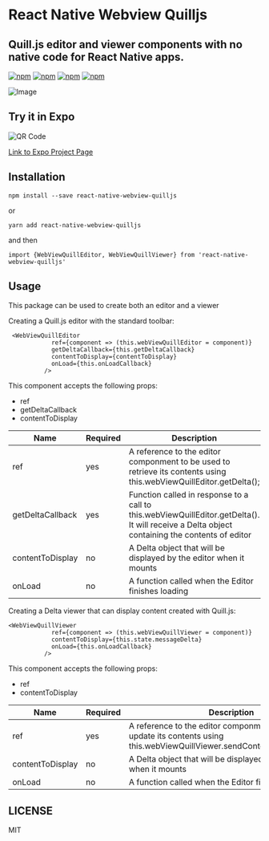 # React Native Webview Quilljs
## Quill.js editor and viewer components with no native code for React Native apps.

[![npm](https://img.shields.io/npm/v/react-native-webview-quilljs.svg)](https://www.npmjs.com/package/react-native-webview-quilljs)
[![npm](https://img.shields.io/npm/dm/react-native-webview-quilljs.svg)](https://www.npmjs.com/package/react-native-webview-quilljs)
[![npm](https://img.shields.io/npm/dt/react-native-webview-quilljs.svg)](https://www.npmjs.com/package/react-native-webview-quilljs)
[![npm](https://img.shields.io/npm/l/react-native-webview-quilljs.svg)](https://github.com/react-native-component/react-native-webview-quilljs/blob/master/LICENSE)


![Image](https://thumbs.gfycat.com/CelebratedSilentDromedary-size_restricted.gif)

## Try it in Expo
![QR Code](https://github.com/reggie3/react-native-webview-quilljs/blob/master/expo-qr-code.png)


[Link to Expo Project Page](https://expo.io/@reggie3/react-native-webview-quilljs)


## Installation
~~~
npm install --save react-native-webview-quilljs
~~~
or 
~~~
yarn add react-native-webview-quilljs
~~~

and then
~~~
import {WebViewQuillEditor, WebViewQuillViewer} from 'react-native-webview-quilljs'
~~~

## Usage
This package can be used to create both an editor and a viewer

Creating a Quill.js editor with the standard toolbar:
~~~~
 <WebViewQuillEditor
            ref={component => (this.webViewQuillEditor = component)}
            getDeltaCallback={this.getDeltaCallback}
            contentToDisplay={contentToDisplay}
            onLoad={this.onLoadCallback}
          />
~~~~

This component accepts the following props:
* ref
* getDeltaCallback
* contentToDisplay

| Name                   | Required      | Description |
| ---------------------- | ------------- | ----------- |
| ref            |    yes        | A reference to the editor componment to be used to retrieve its contents using     this.webViewQuillEditor.getDelta();
| getDeltaCallback  |    yes        | Function called in response to a call to this.webViewQuillEditor.getDelta().  It will receive a Delta object containing the contents of editor |
| contentToDisplay     |    no        | A Delta object that will be displayed by the editor when it mounts|
|onLoad | no| A function called when the Editor finishes loading |


Creating a Delta viewer that can display content created with Quill.js:
~~~
<WebViewQuillViewer
            ref={component => (this.webViewQuillViewer = component)}
            contentToDisplay={this.state.messageDelta}
            onLoad={this.onLoadCallback}
          />
~~~

This component accepts the following props:
* ref
* contentToDisplay

| Name                   | Required      | Description |
| ---------------------- | ------------- | ----------- |
| ref            |    yes        | A reference to the editor componment to be used to update its contents using     this.webViewQuillViewer.sendContentToViewer(delta);
| contentToDisplay     |    no        | A Delta object that will be displayed by the viewer when it mounts|
|onLoad | no| A function called when the Editor finishes loading |




## LICENSE

MIT
